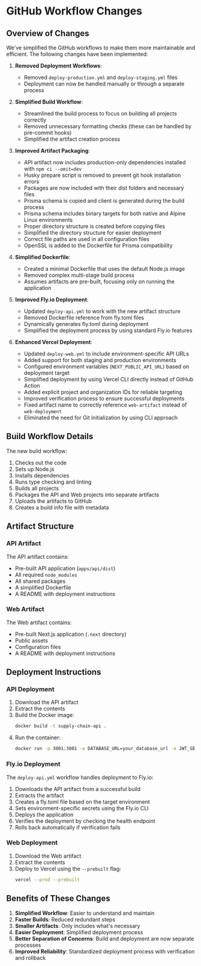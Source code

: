 # GitHub Workflow Changes

## Overview of Changes

We've simplified the GitHub workflows to make them more maintainable and efficient. The following changes have been implemented:

1. **Removed Deployment Workflows**:

   - Removed `deploy-production.yml` and `deploy-staging.yml` files
   - Deployment can now be handled manually or through a separate process

2. **Simplified Build Workflow**:

   - Streamlined the build process to focus on building all projects correctly
   - Removed unnecessary formatting checks (these can be handled by pre-commit hooks)
   - Simplified the artifact creation process

3. **Improved Artifact Packaging**:

   - API artifact now includes production-only dependencies installed with `npm ci --omit=dev`
   - Husky prepare script is removed to prevent git hook installation errors
   - Packages are now included with their dist folders and necessary files
   - Prisma schema is copied and client is generated during the build process
   - Prisma schema includes binary targets for both native and Alpine Linux environments
   - Proper directory structure is created before copying files
   - Simplified the directory structure for easier deployment
   - Correct file paths are used in all configuration files
   - OpenSSL is added to the Dockerfile for Prisma compatibility

4. **Simplified Dockerfile**:

   - Created a minimal Dockerfile that uses the default Node.js image
   - Removed complex multi-stage build process
   - Assumes artifacts are pre-built, focusing only on running the application

5. **Improved Fly.io Deployment**:

   - Updated `deploy-api.yml` to work with the new artifact structure
   - Removed Dockerfile reference from fly.toml files
   - Dynamically generates fly.toml during deployment
   - Simplified the deployment process by using standard Fly.io features

6. **Enhanced Vercel Deployment**:
   - Updated `deploy-web.yml` to include environment-specific API URLs
   - Added support for both staging and production environments
   - Configured environment variables (`NEXT_PUBLIC_API_URL`) based on deployment target
   - Simplified deployment by using Vercel CLI directly instead of GitHub Action
   - Added explicit project and organization IDs for reliable targeting
   - Improved verification process to ensure successful deployments
   - Fixed artifact name to correctly reference `web-artifact` instead of `web-deployment`
   - Eliminated the need for Git initialization by using CLI approach

## Build Workflow Details

The new build workflow:

1. Checks out the code
2. Sets up Node.js
3. Installs dependencies
4. Runs type checking and linting
5. Builds all projects
6. Packages the API and Web projects into separate artifacts
7. Uploads the artifacts to GitHub
8. Creates a build info file with metadata

## Artifact Structure

### API Artifact

The API artifact contains:

- Pre-built API application (`apps/api/dist`)
- All required `node_modules`
- All shared packages
- A simplified Dockerfile
- A README with deployment instructions

### Web Artifact

The Web artifact contains:

- Pre-built Next.js application (`.next` directory)
- Public assets
- Configuration files
- A README with deployment instructions

## Deployment Instructions

### API Deployment

1. Download the API artifact
2. Extract the contents
3. Build the Docker image:
   ```bash
   docker build -t supply-chain-api .
   ```
4. Run the container:
   ```bash
   docker run -p 3001:3001 -e DATABASE_URL=your_database_url -e JWT_SECRET=your_jwt_secret supply-chain-api
   ```

### Fly.io Deployment

The `deploy-api.yml` workflow handles deployment to Fly.io:

1. Downloads the API artifact from a successful build
2. Extracts the artifact
3. Creates a fly.toml file based on the target environment
4. Sets environment-specific secrets using the Fly.io CLI
5. Deploys the application
6. Verifies the deployment by checking the health endpoint
7. Rolls back automatically if verification fails

### Web Deployment

1. Download the Web artifact
2. Extract the contents
3. Deploy to Vercel using the `--prebuilt` flag:
   ```bash
   vercel --prod --prebuilt
   ```

## Benefits of These Changes

1. **Simplified Workflow**: Easier to understand and maintain
2. **Faster Builds**: Reduced redundant steps
3. **Smaller Artifacts**: Only includes what's necessary
4. **Easier Deployment**: Simplified deployment process
5. **Better Separation of Concerns**: Build and deployment are now separate processes
6. **Improved Reliability**: Standardized deployment process with verification and rollback

